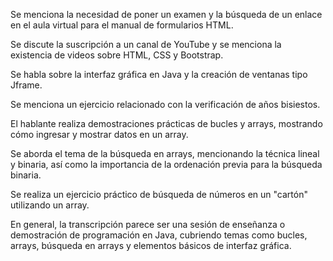 Se menciona la necesidad de poner un examen y la búsqueda de un enlace en el aula virtual para el manual de formularios HTML.

Se discute la suscripción a un canal de YouTube y se menciona la existencia de videos sobre HTML, CSS y Bootstrap.

Se habla sobre la interfaz gráfica en Java y la creación de ventanas tipo Jframe.

Se menciona un ejercicio relacionado con la verificación de años bisiestos.

El hablante realiza demostraciones prácticas de bucles y arrays, mostrando cómo ingresar y mostrar datos en un array.

Se aborda el tema de la búsqueda en arrays, mencionando la técnica lineal y binaria, así como la importancia de la ordenación previa para la búsqueda binaria.

Se realiza un ejercicio práctico de búsqueda de números en un "cartón" utilizando un array.

En general, la transcripción parece ser una sesión de enseñanza o demostración de programación en Java, cubriendo temas como bucles, arrays, búsqueda en arrays y elementos básicos de interfaz gráfica.






